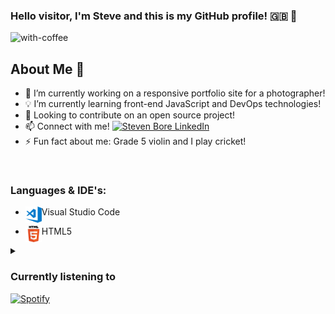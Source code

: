 ### Hello visitor, I'm Steve and this is my GitHub profile! 🇬🇧 👋
![with-coffee](https://img.shields.io/badge/made%20with-%E2%98%95%EF%B8%8F%20coffee-yellow.svg)

## About Me 🧑‍
- 🔨 I’m currently working on a responsive portfolio site for a photographer!
- 💡 I’m currently learning front-end JavaScript and DevOps technologies! 
- 🔎 Looking to contribute on an open source project!
- 📫 Connect with me! [<img alt="Steven Bore LinkedIn" width="22px" src="https://cdn.jsdelivr.net/npm/simple-icons@v3/icons/linkedin.svg" />][linkedin]
- ⚡ Fun fact about me: Grade 5 violin and I play cricket!
<br/>

### Languages & IDE's:
- <img align="left" alt="Visual Studio Code" width="26px" src="https://raw.githubusercontent.com/github/explore/80688e429a7d4ef2fca1e82350fe8e3517d3494d/topics/visual-studio-code/visual-studio-code.png" /> Visual Studio Code

- <img align="left" alt="HTML5" width="26px" src="https://raw.githubusercontent.com/github/explore/80688e429a7d4ef2fca1e82350fe8e3517d3494d/topics/html/html.png" /> HTML5



<details>
  <summary> </summary>

</details>

### Currently listening to
[![Spotify](https://novatorem.smtbore.vercel.app/api/spotify)](https://open.spotify.com/user/steven83stamford)



[linkedin]: https://www.linkedin.com/in/stevenbore/